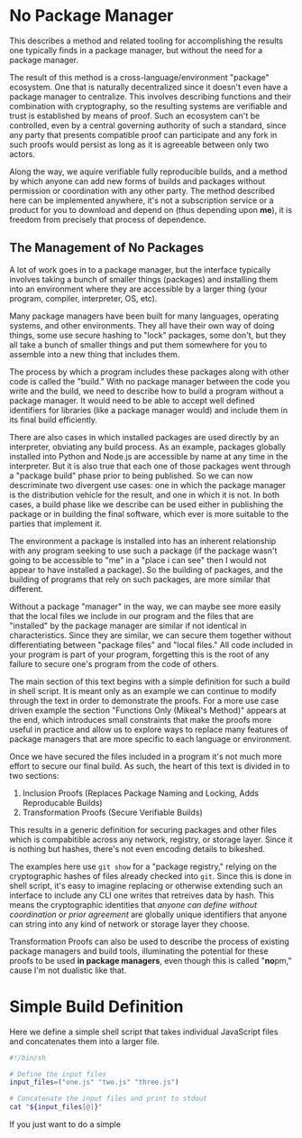 # No Package Manager

This describes a method and related tooling for accomplishing the results one typically finds in a package manager, but without the need for a package manager.

The result of this method is a cross-language/environment "package" ecosystem. One that is naturally decentralized since it doesn't even have a package manager to centralize. This involves describing functions and their combination with cryptography, so the resulting systems are verifiable and trust is established by means of proof. Such an ecosystem can't be controlled, even by a central governing authority of such a standard, since any party that presents compatible proof can participate and any fork in such proofs would persist as long as it is agreeable between only two actors.

Along the way, we aquire verifiable fully reproducible builds, and a method by which anyone can add new forms of builds and packages without permission or coordination with any other party. The method described here can be implemented anywhere, it's not a subscription service or a product for you to download and depend on (thus depending upon **me**), it is freedom from precisely that process of dependence.

## The Management of No Packages

A lot of work goes in to a package manager, but the interface typically involves taking a bunch of smaller things (packages) and installing them into an environment where they are accessible by a larger thing (your program, compiler, interpreter, OS, etc).

Many package managers have been built for many languages, operating systems, and other environments. They all have their own way of doing things, some use secure hashing to "lock" packages, some don't, but they all take a bunch of smaller things and put them somewhere for you to assemble into a new thing that includes them.

The process by which a program includes these packages along with other code is called the "build." With no package manager between the code you write and the build, we need to describe how to build a program without a package manager. It would need to be able to accept well defined identifiers for libraries (like a package manager would) and include them in its final build efficiently.

There are also cases in which installed packages are used directly by an interpreter, obviating any build process. As an example, packages globally installed into Python and Node.js are accessible by name at any time in the interpreter. But it is also true that each one of those packages went through a "package build" phase prior to being published. So we can now descriminate two divergent use cases: one in which the package manager is the distribution vehicle for the result, and one in which it is not. In both cases, a build phase like we describe can be used either in publishing the package or in building the final software, which ever is more suitable to the parties that implement it.

The environment a package is installed into has an inherent relationship with any program seeking to use such a package (if the package wasn't going to be accessible to "me" in a "place i can see" then I would not appear to have installed a package). So the building of packages, and the building of programs that rely on such packages, are more similar that different.

Without a package "manager" in the way, we can maybe see more easily that the local files we include in our program and the files that are "installed" by the package manager are similar if not identical in characteristics. Since they are similar, we can secure them together without differentiating between "package files" and "local files." All code included in your program is part of your program, forgetting this is the root of any failure to secure one's program from the code of others.

The main section of this text begins with a simple definition for such a build in shell script. It is meant only as an example we can continue to modify through the text in order to demonstrate the proofs. For a more use case driven example the section "Functions Only (Mikeal's Method)" appears at the end, which introduces small constraints that make the proofs more useful in practice and allow us to explore ways to replace many features of package managers that are more specific to each language or environment.

Once we have secured the files included in a program it's not much more effort to secure our final build. As such, the heart of this text is divided in to two sections:

1. Inclusion Proofs (Replaces Package Naming and Locking, Adds Reproducable Builds)
2. Transformation Proofs (Secure Verifiable Builds)

This results in a generic definition for securing packages and other files which is compabitible across any network, registry, or storage layer. Since it is nothing but hashes, there's not even encoding details to bikeshed.

The examples here use `git show` for a "package registry," relying on the cryptographic hashes of files already checked into `git`. Since this is done in shell script, it's easy to imagine replacing or otherwise extending such an interface to include any CLI one writes that retreives data by hash. This means the cryptographic identities that *anyone can define without coordination or prior agreement* are globally unique identifiers that anyone can string into any kind of network or storage layer they choose.

Transformation Proofs can also be used to describe the process of existing package managers and build tools, illuminating the potential for these proofs to be used **in package managers**, even though this is called "**no**pm," cause I'm not dualistic like that.

# Simple Build Definition

Here we define a simple shell script that takes individual JavaScript files and concatenates them into a larger file.

```zsh
#!/bin/sh

# Define the input files
input_files=("one.js" "two.js" "three.js")

# Concatenate the input files and print to stdout
cat "${input_files[@]}"
```

If you just want to do a simple <script> include, this is actually a working build already.

A CommonJS build would look like this:

```zsh
#!/bin/sh

# Define the input files
input_files=("one.js" "two.js" "three.js")

# Read the content of each file into a variable
content_one=$(cat "one.js")
content_two=$(cat "two.js")
content_three=$(cat "three.js")

# Print the CommonJS module to stdout
cat <<EOF
module.exports = {
  one: \`
$content_one
  \`,
  two: \`
$content_two
  \`,
  three: \`
$content_three
  \`
};
EOF
```

If you want it to be an ESM module you add this:

```zsh
#!/bin/sh

# Define the input files
input_files=("one.js" "two.js" "three.js")

# Read the content of each file into a variable
content_one=$(cat "one.js")
content_two=$(cat "two.js")
content_three=$(cat "three.js")

# Print the ES Module to stdout
cat <<EOF
export const one = \`
$content_one
\`;

export const two = \`
$content_two
\`;

export const three = \`
$content_three
\`;
EOF
```

If you want to minify it, you can do this:

```zsh
./build.sh | uglifyjs -c -m
```

Now that we have a simple build definition, we can move on to securing the files we include in our program ("locking" in package manager terms).

After that, we'll secure the process by which we build, such that any build process, not just one as trivial as the one above, can be secured in the same way. With that, we'll have the means to describe cross-platform, cross-language, purely cryptographic "packaging" that can be accomplished **without** a package manager or **within** a package manager itself.

# Inclusion Proofs

In our prior example, the build was a file that read other files directly and concatenated them together. We're going to make a slight modification to that process:

1. We're going to return an *inclusion proof* for our input files from the build process.
2. We're going to add a flag that allows us to build from that *inclusion proof* (looking up and verifying hash identities from `git show`) rather than local files.

Our build reads a bunch of files and performs a transformation on them to produce a new file that includes what it needs from these parts. The fact that these are individual "files" in this example is not relevant to the proof structure, all builds take a bunch of things as input and combine them into a new thing. Files are obvious/easy to hash, other things a build may rely on could be more abstract or difficult to hash but accomplishable in any deterministic system. If the build is not deterministic then it can't be secured, and is of generally poor quality so it should be improved to be deterministic thus becoming reliable.

Using `git show` to retrieve file content by hash identity means building from proof will only work if the files are actually checked in to git. This is a simple way to demonstrate core concepts, and is trivially replaced with any CLI that retrieves files by hash. We'll be using git's hash identity algorithm to secure the files we include in our program, so our proofs will expect this algorithm. That doesn't mean we're incompatible with other algorithms, it's easy to produce alternate identities for the same content using different algorithms, and once you know they are equivalent (verifiably so!) you can use them interchangably as you hold a verifiable proof of their equivalency.

```zsh
#!/bin/sh

identify() {
  # Make a git hash from a string
  echo "$1" | git hash-object --stdin
}

read_hash() {
  # Read a file by hash (must be committed to local git repo)
  local hash="$1"
  local content
  content=$(git show "$hash")

  # Validate the content by re-computing the hash
  local computed_hash
  computed_hash=$(echo "$content" | git hash-object --stdin)

  if [ "$computed_hash" != "$hash" ]; then
    echo "Validation failed: content hash does not match original hash" >&2
    return 1
  fi

  echo "$content"
}

# Define the source files
source_files=("one.js" "two.js" "three.js")

# Initialize variables
build_from_proof=false
proof_hashes=()

# Parse command-line arguments
while getopts ":i" opt; do
  case $opt in
    i)
      build_from_proof=true
      ;;
    \?)
      echo "Invalid option: -$OPTARG" >&2
      exit 1
      ;;
  esac
done
shift $((OPTIND -1))

# Initialize content list
content=()

if [ "$build_from_proof" = true ]; then
  # Build from proof mode
  while IFS= read -r hash; do
    proof_hashes+=("$hash")
  done
  for hash in "${proof_hashes[@]}"; do
    content_item=$(read_hash "$hash")
    if [ $? -ne 0 ]; then
      exit 1
    fi
    content+=("$content_item")
  done
else
  # No arguments passed, use local files
  for file in "${source_files[@]}"; do
    if [ -f "$file" ]; then
      content+=("$(cat "$file")")
    else
      echo "File not found: $file" >&2
      exit 1
    fi
  done
fi

# Simple concatenation for a build example
concatenated_content=$(printf "%s\n" "${content[@]}")

# Print the concatenated content to stdout
echo "$concatenated_content" > program.js

# Print the hashes of the content
for c in "${content[@]}"; do
  echo "$(identify "$c")"
done
```

Here we're just working with local content, but we're also demonstrating a method in which a hash is used instead of a local filename, so we have a globally unique verifiable identifier for package names in their inclusion identity.

Any package publishing system that can retreive content by a verifiable identity can be used alongside this. Human readable package names can be resolved to these identities, and the identities can be resolved with their content. This is a simple way to secure the content of a package, and it's a way that can be used in any system.

An npm package would have a more complicated process to identify and resolve packages, but once such a process is defined anyone can use it and anyone can arrive at agreement on package identities using the contents **already available in npm.** You wouldn't even need an npm client or any of the npm software to do this as long as you understand the process and have access to the package content.

```
% ./build.sh
a8ad70ecbc4cb81726bb7a3f0d09e5164f95bbd5
e4360d0a350feb1256781db8e63cdcb4b116ce23
9bed00d83c3925112f15cf7eb418469298bf5036
```

Our build process now appears to write a program (`program.js`) and output an inclusion proof.

This build program also accepts such a proof and builds from sources committed to git from the hash identities found in the inclusion proof.

```
% ./build.sh | ./build.sh -i
a8ad70ecbc4cb81726bb7a3f0d09e5164f95bbd5
e4360d0a350feb1256781db8e63cdcb4b116ce23
9bed00d83c3925112f15cf7eb418469298bf5036
```

You can verify it works by simply pipeing the output of the build into a new build with the `-i` flag. The output should be identical to `./build.sh`.

```
diff <(./build.sh) <(./build.sh | ./build.sh -i)
```

This diff should always be empty, so if you want a command that will fail if the build is not reproducable, you can use this:

```
bash -c 'diff <(./build.sh) <(./build.sh | ./build.sh -i) > /dev/null || exit 1'
```

**This** is a *verifiably reproducable* build.

Now, let's make the build process itself just as verifiable.

# Transformation Proofs

In our very simple build, the entire content of the parts are included in the final program. This means that we could, if we wished, parse those parts from the final program in order to *derive* a proof.

When transformations result in programs that can have their proofs derived from the result, or even a combination of the result and other information (like source-maps), we already have a verifiable build so long as we have knowledge of the build process.

If we can:
* Derive the inclusion proof from the build result,
* We are already in posession of the build result, and its inclusion proof,
* Knowing the build process we can call it with this proof and verify it is the same result.

**This** is a verifiable build.

However, there are many transformations which result in programs you cannot derive inclusion proof from 😅

In these cases, we need another proof that describes build *transformation*. A "transformation proof" represents the transformation of an *input* to an *output* by way of a single *transformation*. You can describe multiple transformations by chaining these proofs together, or by treating a large multi-stage process as a single transformation.

The proof is thus described as three hash identities in order:

1. *input* identity
2. *transformation* identity
3. *output* identity

This is a simple way to describe a transformation, and it is easy to see how this can be extended to more complex transformations.

We will now extend our previous example, writing a new `verifiable-build.js` file that calls `build.sh` and returns the transformation proof. This will demonstrate how to create a transformation proof from a build process when such a proof cannot be derived from the build result. So we will describe our prior build process which implemented our inclusion proof as a transformation proof in the following way:

1. Our *input* identity will be the identity of the full inclusion proof from our build.
2. `build.sh` describes our entire *transformation*. Since it depends on no other files other than those described in the inclusion proof, we can use the hash of `build.sh` as the *transformation* identity. If the build depended on other state we'd need to find a way to include that in the identity as well. *This topic will be explored later.*
3. Our *output* identity will be the identity of the final program.

```zsh
#!/bin/sh

identify() {
  # Make a git hash from a string
  echo "$1" | git hash-object --stdin
}

# Run the build script and capture the inclusion proof
inclusion_proof=$(./build.sh)

# Compute the hash of the inclusion proof
input_identity=$(identify "$inclusion_proof")

# Compute the hash of the build script
transformation_identity=$(identify "$(cat build.sh)")

# Compute the hash of the final program
output_identity=$(identify "$(cat program.js)")

proof=(
  "$input_identity"
  "$transformation_identity"
  "$output_identity"
)

# Print the transformation proof
for c in "${proof[@]}"; do
  echo c
done
```

That's it.

The following command will trigger a build and return our proof.

```
./verifiable-build.sh
```

There's a lot more that package managers do than just install files and lock them. We're going to continue to explore those, but this will be done by describing and signing information **about** these proofs. Rather than design around a central schema, or a central authority, we're going to allow for any schema to be used, and any authority you trust to be trusted.

Hash identities are universal global identifiers. We can build many highly compatible systems and protocols if we separate what can and cannot be verified. Since what we've described so far is a universal system, we can build many different systems on top of it. Files, packages, builds, and more can all be shared with only what we've already described.

These aren't proofs for files that are stored in `git`. Instead of files, you could create identities for any type of input, and store them anywhere you can retreive and verify them.

# Functions Only (Mikeal's Method)

From this point forward, we're going to describe a system that presumes the *inclusions* (js files in our example) are all describing single functions.

This is for simplicity of presentation and the honest preference of the author. What is being described can also be described with more complex structures like classes, modules, or even entire programs. However, the more complex the structure, the more complex the system that must be present to verify it.

By staying simple we get to demonstrate the cryptography and the trust model without getting bogged down in the details. We'll also be assuming that the names of the functions can be derived from the content of the inclusions themselves because we don't want to design another structure for that to live in 😁 In use cases where this is not true, the function name information from elsewhere must be included in the inclusion identity or else you'll suffer from unverifiability caused by this indeterminism.

Most package managers are built before, or addressing systems built before, the rise of modern AI. They are built for developers first, automation second, and AI is rarely considered a consumer. We're going to reverse this order, so that our primary audience is AI, then automation, and finally developers. As such, we're free to imagine a system in which individuals and bots can publish without a coordinating authority but where what is being published is not just untrusted but ***highly suspect***.

When package registries take on the curation and moderation role they are known for they also leave the packages that are curated and not moderated "blessed." If malware was ever published, it would be removed once such information was known.

As there is no registry, there is no central means by which one can curate such a list. Malware will be published, and if you are not verifying it isn't malware, you are at risk. This is the world we are building for. It's actually the world we already live in, supply chain attacks have been happening for years, and the best defense we have is AI detection like [Socket.dev](https://socket.dev). A publishing system that presumes from the beginning that packages are not presumed to be anything other than malware without other knowledge is a good way to build a system that is robust and not easily attacked.

We'll continue to utilize `git` for our "registry" and we'll be using GitHub Actions for our "networked computing environment." This involves utilizing some underappreciated features of git, like the ability to commit blobs directly without a filename. We'll model our workflow from code change, to build, publish, numerous forms of verification and improvement, re-publishing, and finally consumption all by adding information to git branches, pushing them, and utilizing the trigger of a push to run a script that does the next step.

In each of these steps, the workflow could easily be split between actors, and when these methods are implemented in open networks numerous actors will take on many of these steps in parallel. GitHub Actions are simply a means by which we can present the separation of actors with varied concerns responding to information. Much of what we discuss could also be applied to existing package managers and their publishing workflows should they implement proofs and signatures rather than, or even alongside, centralized authorities.

onchange:
  - in main branch: build and publish proofs to published branch
  - in published branch: verify proofs and publish a verification signature back to the published branch **for AI and automation to consume**
  - in verified branch: publish signed facts and views about the build to the info branch
  - in info branch: verify facts and publish a markdown file back to the info branch **for humans to read**

In the end, we end up with a system that proactively validates a lot about packages before humans are ever even notified of a package existing. Software developers and AI that consume these functions have numerous facts and views about a package they can see and authenticate themselves if they don't trust the signers.

Since nothing is being described or exchanged other than hash identities, proofs, signatures, and information that arrives at these through computation, we can build a system that is highly compatible with many different systems and protocols. We can also build a system that is highly resistant to attack and highly resilient to failure. We haven't even defined what programming language this is for, and we don't need to because we'll only ever concern ourselves with data that has gone through verification that it is the language we prefer when we consume it. The same goes for any other characteristic.

🚧🚧🚧🚧🚧🚧🚧🚧

Under Construction

🚧🚧🚧🚧🚧🚧🚧🚧
